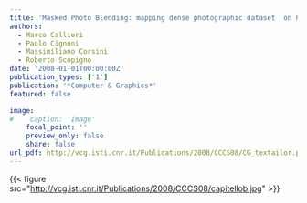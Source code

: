 ```yaml
---
title: 'Masked Photo Blending: mapping dense photographic dataset  on high-resolution 3D models'
authors:
  - Marco Callieri
  - Paolo Cignoni
  - Massimiliano Corsini
  - Roberto Scopigno
date: '2008-01-01T00:00:00Z'
publication_types: ['1']
publication: '*Computer & Graphics*'
featured: false

image:
#    caption: 'Image'
    focal_point: ''
    preview_only: false
    share: false
url_pdf: http://vcg.isti.cnr.it/Publications/2008/CCCS08/CG_textailor.pdf
---
```

{{< figure src="http://vcg.isti.cnr.it/Publications/2008/CCCS08/capitellob.jpg" >}}
